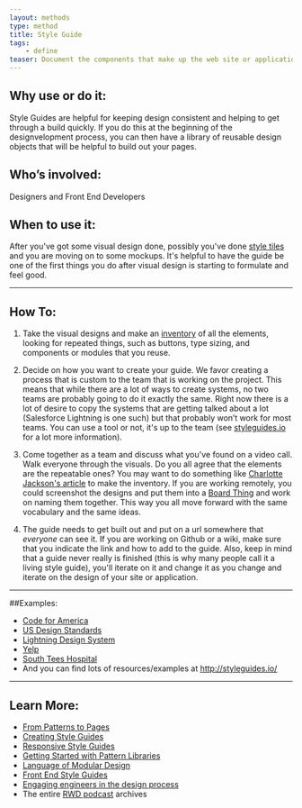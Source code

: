```yaml
---
layout: methods
type: method
title: Style Guide
tags:
    - define
teaser: Document the components that make up the web site or application to ensure consistency of design and code.
---
```


## Why use or do it:

Style Guides are  helpful for keeping design consistent and helping to get through a build quickly. If you do this at the beginning of the designvelopment process, you can then have a library of reusable design objects that will be helpful to build out your pages.

## Who’s involved:

Designers and Front End Developers

## When to use it:

After you've got some visual design done, possibly you've done [style tiles](/methods/style-tiles/) and you are moving on to some mockups. It's helpful to have the guide be one of the first things you do after visual design is starting to formulate and feel good.

---

## How To:

1. Take the visual designs and make an [inventory](/methods/interface-inventory/) of all the elements, looking for repeated things, such as buttons, type sizing, and components or modules that you reuse.

2. Decide on how you want to create your guide. We favor creating a process that is custom to the team that is working on the project. This means that while there are a lot of ways to create systems, no two teams are probably going to do it exactly the same. Right now there is a lot of desire to copy the systems that are getting talked about a lot (Salesforce Lightning is one such) but that probably won’t work for most teams. You can use a tool or not, it's up to the team (see [styleguides.io](http://styleguides.io) for a lot more information).

3. Come together as a team and discuss what you've found on a video call. Walk everyone through the visuals. Do you all agree that the elements are the repeatable ones? You may want to do something like [Charlotte Jackson's article](http://alistapart.com/article/from-pages-to-patterns-an-exercise-for-everyone) to make the inventory. If you are working remotely, you could screenshot the designs and put them into a [Board Thing](http://boardthing.com/) and work on naming them together. This way you all move forward with the same vocabulary and the same ideas.

4. The guide needs to get built out and put on a url somewhere that _everyone_ can see it. If you are working on Github or a wiki, make sure that you indicate the link and how to add to the guide. Also, keep in mind that a guide never really is finished (this is why many people call it a living style guide), you'll iterate on it and change it as you change and iterate on the design of your site or application.

---

##Examples:

* [Code for America](http://codeforamerica.clearleft.com)
* [US Design Standards](https://standards.usa.gov)
* [Lightning Design System](https://www.lightningdesignsystem.com)
* [Yelp](http://www.yelp.com/styleguide)
* [South Tees Hospital](http://southtees.nhs.uk/style-guide/)
* And you can find lots of resources/examples at http://styleguides.io/

---

## Learn More:

* [From Patterns to Pages](http://alistapart.com/article/from-pages-to-patterns-an-exercise-for-everyone)
* [Creating Style Guides](http://alistapart.com/article/creating-style-guides)
* [Responsive Style Guides](http://alistapart.com/event/responsive-style-guides)
* [Getting Started with Pattern Libraries](http://alistapart.com/blog/post/getting-started-with-pattern-libraries)
* [Language of Modular Design](http://alistapart.com/article/language-of-modular-design)
* [Front End Style Guides](https://24ways.org/2011/front-end-style-guides/)
* [Engaging engineers in the design process](http://blog.fullstory.com/2016/04/engaging-engineering-in-design/)
* The entire [RWD podcast](http://responsivewebdesign.com/podcast/) archives
